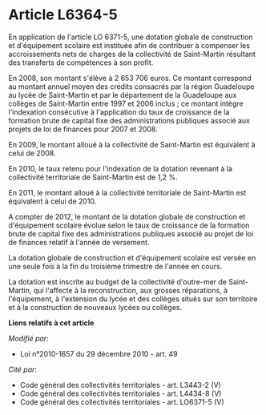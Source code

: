 # Article L6364-5

En application de l'article LO 6371-5, une dotation globale de construction et d'équipement scolaire est instituée afin de
contribuer à compenser les accroissements nets de charges de la collectivité de Saint-Martin résultant des transferts de
compétences à son profit. 

En 2008, son montant s'élève à 2 653 706 euros. Ce montant correspond au montant annuel moyen des crédits consacrés par la
région Guadeloupe au lycée de Saint-Martin et par le département de la Guadeloupe aux collèges de Saint-Martin entre 1997 et
2006 inclus ; ce montant intègre l'indexation consécutive à l'application du taux de croissance de la formation brute de
capital fixe des administrations publiques associé aux projets de loi de finances pour 2007 et 2008. 

En 2009, le montant alloué à la collectivité de Saint-Martin est équivalent à celui de 2008. 

En 2010, le taux retenu pour l'indexation de la dotation revenant à la collectivité territoriale de Saint-Martin est de 1,2
%.

En 2011, le montant alloué à la collectivité territoriale de Saint-Martin est équivalent à celui de 2010. 

A compter de 2012, le montant de la dotation globale de construction et d'équipement scolaire évolue selon le taux de
croissance de la formation brute de capital fixe des administrations publiques associé au projet de loi de finances relatif à
l'année de versement. 

La dotation globale de construction et d'équipement scolaire est versée en une seule fois à la fin du troisième trimestre de
l'année en cours. 

La dotation est inscrite au budget de la collectivité d'outre-mer de Saint-Martin, qui l'affecte à la reconstruction, aux
grosses réparations, à l'équipement, à l'extension du lycée et des collèges situés sur son territoire et à la construction de
nouveaux lycées ou collèges.

**Liens relatifs à cet article**

_Modifié par_:

  - Loi n°2010-1657 du 29 décembre 2010 - art. 49

_Cité par_:

  - Code général des collectivités territoriales - art. L3443-2 (V)
  - Code général des collectivités territoriales - art. L4434-8 (V)
  - Code général des collectivités territoriales - art. LO6371-5 (V)
